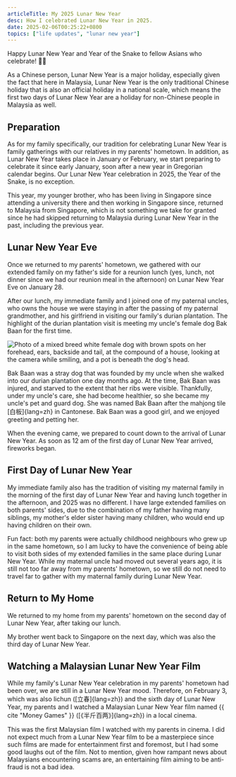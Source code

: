 ```yaml
---
articleTitle: My 2025 Lunar New Year
desc: How I celebrated Lunar New Year in 2025.
date: 2025-02-06T00:25:22+0800
topics: ["life updates", "lunar new year"]
---
```


Happy Lunar New Year and Year of the Snake to fellow Asians who celebrate! 🧧🐍

As a Chinese person, Lunar New Year is a major holiday, especially given the fact that here in Malaysia, Lunar New Year is the only traditional Chinese holiday that is also an official holiday in a national scale, which means the first two days of Lunar New Year are a holiday for non-Chinese people in Malaysia as well.

## Preparation

As for my family specifically, our tradition for celebrating Lunar New Year is family gatherings with our relatives in my parents' hometown. In addition, as Lunar New Year takes place in January or February, we start preparing to celebrate it since early January, soon after a new year in Gregorian calendar begins. Our Lunar New Year celebration in 2025, the Year of the Snake, is no exception.

This year, my younger brother, who has been living in Singapore since attending a university there and then working in Singapore since, returned to Malaysia from Singapore, which is not something we take for granted since he had skipped returning to Malaysia during Lunar New Year in the past, including the previous year.

## Lunar New Year Eve

Once we returned to my parents' hometown, we gathered with our extended family on my father's side for a reunion lunch (yes, lunch, not dinner since we had our reunion meal in the afternoon) on Lunar New Year Eve on January 28.

After our lunch, my immediate family and I joined one of my paternal uncles, who owns the house we were staying in after the passing of my paternal grandmother, and his girlfriend in visiting our family's durian plantation. The highlight of the durian plantation visit is meeting my uncle's female dog Bak Baan for the first time.

![Photo of a mixed breed white female dog with brown spots on her forehead, ears, backside and tail, at the compound of a house, looking at the camera while smiling, and a pot is beneath the dog's head.](/assets/images/posts/my-2025-lunar-new-year/bak-baan-1.avif)

Bak Baan was a stray dog that was founded by my uncle when she walked into our durian plantation one day months ago. At the time, Bak Baan was injured, and starved to the extent that her ribs were visible. Thankfully, under my uncle's care, she had become healthier, so she became my uncle's pet and guard dog. She was named Bak Baan after the mahjong tile [白板]{lang=zh} in Cantonese. Bak Baan was a good girl, and we enjoyed greeting and petting her.

When the evening came, we prepared to count down to the arrival of Lunar New Year. As soon as 12 am of the first day of Lunar New Year arrived, fireworks began.

## First Day of Lunar New Year

My immediate family also has the tradition of visiting my maternal family in the morning of the first day of Lunar New Year and having lunch together in the afternoon, and 2025 was no different. I have large extended families on both parents' sides, due to the combination of my father having many siblings, my mother's elder sister having many children, who would end up having children on their own.

Fun fact: both my parents were actually childhood neighbours who grew up in the same hometown, so I am lucky to have the convenience of being able to visit both sides of my extended families in the same place during Lunar New Year. While my maternal uncle had moved out several years ago, it is still not too far away from my parents' hometown, so we still do not need to travel far to gather with my maternal family during Lunar New Year.

## Return to My Home

We returned to my home from my parents' hometown on the second day of Lunar New Year, after taking our lunch.

My brother went back to Singapore on the next day, which was also the third day of Lunar New Year.

## Watching a Malaysian Lunar New Year Film

While my family's Lunar New Year celebration in my parents' hometown had been over, we are still in a Lunar New Year mood. Therefore, on February 3, which was also lichun ([立春]{lang=zh}) and the sixth day of Lunar New Year, my parents and I watched a Malaysian Lunar New Year film named {{ cite "Money Games" }} ([《半斤百两》]{lang=zh}) in a local cinema.

This was the first Malaysian film I watched with my parents in cinema. I did not expect much from a Lunar New Year film to be a masterpiece since such films are made for entertainment first and foremost, but I had some good laughs out of the film. Not to mention, given how rampant news about Malaysians encountering scams are, an entertaining film aiming to be anti-fraud is not a bad idea.
